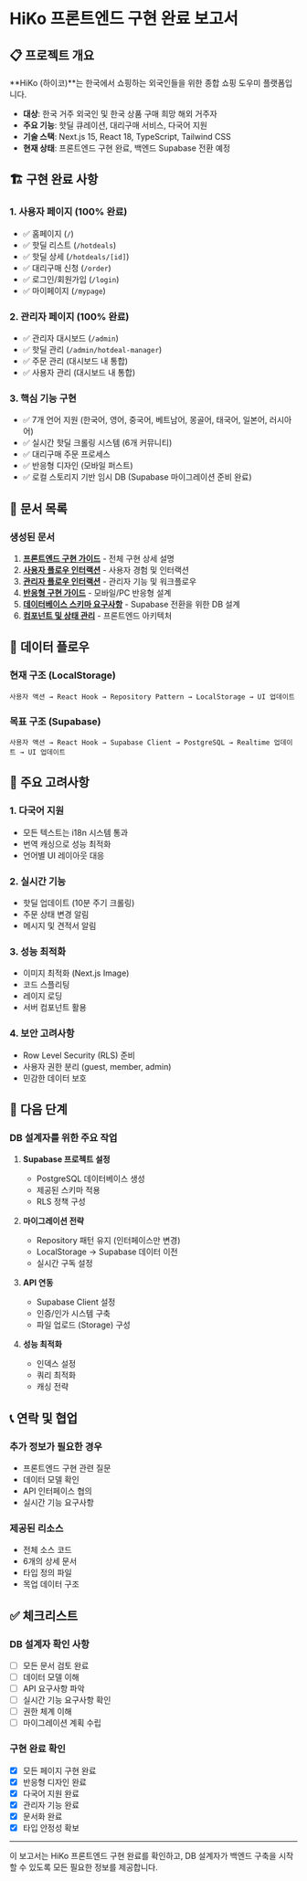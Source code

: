 # HiKo 프론트엔드 구현 완료 보고서

## 📋 프로젝트 개요

**HiKo (하이코)**는 한국에서 쇼핑하는 외국인들을 위한 종합 쇼핑 도우미 플랫폼입니다.

- **대상**: 한국 거주 외국인 및 한국 상품 구매 희망 해외 거주자
- **주요 기능**: 핫딜 큐레이션, 대리구매 서비스, 다국어 지원
- **기술 스택**: Next.js 15, React 18, TypeScript, Tailwind CSS
- **현재 상태**: 프론트엔드 구현 완료, 백엔드 Supabase 전환 예정

## 🏗️ 구현 완료 사항

### 1. 사용자 페이지 (100% 완료)
- ✅ 홈페이지 (`/`)
- ✅ 핫딜 리스트 (`/hotdeals`)
- ✅ 핫딜 상세 (`/hotdeals/[id]`)
- ✅ 대리구매 신청 (`/order`)
- ✅ 로그인/회원가입 (`/login`)
- ✅ 마이페이지 (`/mypage`)

### 2. 관리자 페이지 (100% 완료)
- ✅ 관리자 대시보드 (`/admin`)
- ✅ 핫딜 관리 (`/admin/hotdeal-manager`)
- ✅ 주문 관리 (대시보드 내 통합)
- ✅ 사용자 관리 (대시보드 내 통합)

### 3. 핵심 기능 구현
- ✅ 7개 언어 지원 (한국어, 영어, 중국어, 베트남어, 몽골어, 태국어, 일본어, 러시아어)
- ✅ 실시간 핫딜 크롤링 시스템 (6개 커뮤니티)
- ✅ 대리구매 주문 프로세스
- ✅ 반응형 디자인 (모바일 퍼스트)
- ✅ 로컬 스토리지 기반 임시 DB (Supabase 마이그레이션 준비 완료)

## 📁 문서 목록

### 생성된 문서
1. **[프론트엔드 구현 가이드](1.%20HiKo%20프론트엔드%20구현%20가이드.md)** - 전체 구현 상세 설명
2. **[사용자 플로우 인터랙션](2.%20HiKo%20사용자%20플로우%20및%20인터랙션%20가이드.md)** - 사용자 경험 및 인터랙션
3. **[관리자 플로우 인터랙션](3.%20HiKo%20관리자%20플로우%20및%20인터랙션%20가이드.md)** - 관리자 기능 및 워크플로우
4. **[반응형 구현 가이드](4.%20HiKo%20반응형%20구현%20가이드.md)** - 모바일/PC 반응형 설계
5. **[데이터베이스 스키마 요구사항](5.%20HiKo%20데이터베이스%20스키마%20요구사항.md)** - Supabase 전환을 위한 DB 설계
6. **[컴포넌트 및 상태 관리](6.%20HiKo%20컴포넌트%20및%20상태%20관리%20아키텍처.md)** - 프론트엔드 아키텍처

## 🔄 데이터 플로우

### 현재 구조 (LocalStorage)
```
사용자 액션 → React Hook → Repository Pattern → LocalStorage → UI 업데이트
```

### 목표 구조 (Supabase)
```
사용자 액션 → React Hook → Supabase Client → PostgreSQL → Realtime 업데이트 → UI 업데이트
```

## 🎯 주요 고려사항

### 1. 다국어 지원
- 모든 텍스트는 i18n 시스템 통과
- 번역 캐싱으로 성능 최적화
- 언어별 UI 레이아웃 대응

### 2. 실시간 기능
- 핫딜 업데이트 (10분 주기 크롤링)
- 주문 상태 변경 알림
- 메시지 및 견적서 알림

### 3. 성능 최적화
- 이미지 최적화 (Next.js Image)
- 코드 스플리팅
- 레이지 로딩
- 서버 컴포넌트 활용

### 4. 보안 고려사항
- Row Level Security (RLS) 준비
- 사용자 권한 분리 (guest, member, admin)
- 민감한 데이터 보호

## 🚀 다음 단계

### DB 설계자를 위한 주요 작업
1. **Supabase 프로젝트 설정**
   - PostgreSQL 데이터베이스 생성
   - 제공된 스키마 적용
   - RLS 정책 구성

2. **마이그레이션 전략**
   - Repository 패턴 유지 (인터페이스만 변경)
   - LocalStorage → Supabase 데이터 이전
   - 실시간 구독 설정

3. **API 연동**
   - Supabase Client 설정
   - 인증/인가 시스템 구축
   - 파일 업로드 (Storage) 구성

4. **성능 최적화**
   - 인덱스 설정
   - 쿼리 최적화
   - 캐싱 전략

## 📞 연락 및 협업

### 추가 정보가 필요한 경우
- 프론트엔드 구현 관련 질문
- 데이터 모델 확인
- API 인터페이스 협의
- 실시간 기능 요구사항

### 제공된 리소스
- 전체 소스 코드
- 6개의 상세 문서
- 타입 정의 파일
- 목업 데이터 구조

## ✅ 체크리스트

### DB 설계자 확인 사항
- [ ] 모든 문서 검토 완료
- [ ] 데이터 모델 이해
- [ ] API 요구사항 파악
- [ ] 실시간 기능 요구사항 확인
- [ ] 권한 체계 이해
- [ ] 마이그레이션 계획 수립

### 구현 완료 확인
- [x] 모든 페이지 구현 완료
- [x] 반응형 디자인 완료
- [x] 다국어 지원 완료
- [x] 관리자 기능 완료
- [x] 문서화 완료
- [x] 타입 안정성 확보

---

이 보고서는 HiKo 프론트엔드 구현 완료를 확인하고, DB 설계자가 백엔드 구축을 시작할 수 있도록 모든 필요한 정보를 제공합니다.